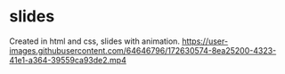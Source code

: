 # slides
Created in html and css, slides with animation.
https://user-images.githubusercontent.com/64646796/172630574-8ea25200-4323-41e1-a364-39559ca93de2.mp4
